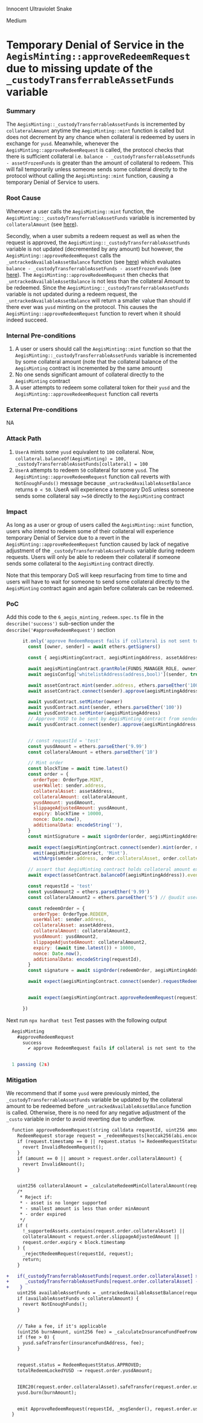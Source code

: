 Innocent Ultraviolet Snake

Medium

# Temporary Denial of Service in the `AegisMinting::approveRedeemRequest` due to missing update of the `_custodyTransferrableAssetFunds` variable

### Summary

The `AegisMinting::_custodyTransferrableAssetFunds` is incremented by `collateralAmount` anytime the `AegisMinting::mint` function is called but does not decrement by any chance when collateral is redeemed by users in exchange for `yusd`. Meanwhile, whenever the `AegisMinting::approveRedeemRequest` is called, the protocol checks that there is sufficient collateral i.e. `balance - _custodyTransferrableAssetFunds - assetFrozenFunds` is greater than the amount of collateral to redeem. This will fail temporarily unless someone sends some collateral directly to the protocol without calling the `AegisMinting::mint` function, causing a temporary Denial of Service to users.

### Root Cause

Whenever a user calls the `AegisMinting::mint` function, the `AegisMinting::_custodyTransferrableAssetFunds` variable is incremented by `collateralAmount` (see [here](https://github.com/sherlock-audit/2025-04-aegis-op-grant/blob/main/aegis-contracts/contracts/AegisMinting.sol#L267)).

Secondly, when a user submits a redeem request as well as when the request is approved, the `AegisMinting::_custodyTransferrableAssetFunds` variable is not updated (decremented by any amount) but however, the `AegisMinting::approveRedeemRequest` calls the `_untrackedAvailableAssetBalance` function (see [here](https://github.com/sherlock-audit/2025-04-aegis-op-grant/blob/main/aegis-contracts/contracts/AegisMinting.sol#L340-L341)) which evaluates `balance - _custodyTransferrableAssetFunds - assetFrozenFunds` (see [here](https://github.com/sherlock-audit/2025-04-aegis-op-grant/blob/main/aegis-contracts/contracts/AegisMinting.sol#L716-L723)).
The `AegisMinting::approveRedeemRequest` then checks that `_untrackedAvailableAssetBalance` is not less than the collateral Amount to be redeemed. Since the `AegisMinting::_custodyTransferrableAssetFunds` variable is not updated during a redeem request, the `_untrackedAvailableAssetBalance` will return a smaller value than should if there ever was `yusd` minting on the protocol. This causes the `AegisMinting::approveRedeemRequest` function to revert when it should indeed succeed.

### Internal Pre-conditions

1. A user or users should call the `AegisMinting::mint` function so that the `AegisMinting::_custodyTransferrableAssetFunds` variable is incremented by some collateral amount (note that the collateral balance of the `AegisMinting` contract is incremented by the same amount)
2. No one sends significant amount of collateral directly to the `AegisMinting` contract
3. A user attempts to redeem some collateral token for their `yusd` and the `AegisMinting::approveRedeemRequest` function call reverts

### External Pre-conditions

NA

### Attack Path

1. `UserA` mints some `yusd` equivalent to `100` collateral. Now, `collateral.balanceOf(AegisMinting) = 100, _custodyTransferrableAssetFunds[collateral] = 100`
2. `UserA` attempts to redeem `50` collateral for some `yusd`. The `AegisMinting::approveRedeemRequest` function call reverts with `NotEnoughFunds()` message because `_untrackedAvailableAssetBalance` returns `0 < 50`. UserA will experience a temporary DoS unless someone sends some collateral say `>=50` directly to the `AegisMinting` contract

### Impact

As long as a user or group of users called the `AegisMinting::mint` function, users who intend to redeem some of their collateral will experience temporary Denial of Service due to a revert in the `AegisMinting::approveRedeemRequest` function caused by lack of negative adjustment of the `_custodyTransferrableAssetFunds` variable during redeem requests. Users will only be able to redeem their collateral if someone sends some collateral to the `AegisMinting` contract directly.

Note that this temporary DoS will keep resurfacing from time to time and users will have to wait for someone to send some collateral directly to the `AegisMinting` contract again and again before collaterals can be redeemed.

### PoC

Add this code to the `6_aegis_minting_redeem.spec.ts` file in the `describe('success')` sub-section under the `describe('#approveRedeemRequest')` section

```javascript
      it.only('approve RedeemRequest fails if collateral is not sent to the contract even if contract holds sufficient balance from previous yusd minting', async () => {
        const [owner, sender] = await ethers.getSigners()

        const { aegisMintingContract, aegisMintingAddress, assetAddress, assetContract, yusdContract, aegisConfig } = await loadFixture(deployFixture)

        await aegisMintingContract.grantRole(FUNDS_MANAGER_ROLE, owner)
        await aegisConfig['whitelistAddress(address,bool)'](sender, true)

        await assetContract.mint(sender.address, ethers.parseEther('100'))
        await assetContract.connect(sender).approve(aegisMintingAddress, ethers.parseEther('100'))

        await yusdContract.setMinter(owner)
        await yusdContract.mint(sender, ethers.parseEther('100'))
        await yusdContract.setMinter(aegisMintingAddress)
        // Approve YUSD to be sent by AegisMinting contract from sender
        await yusdContract.connect(sender).approve(aegisMintingAddress, ethers.parseEther('1000'))


        // const requestId = 'test'
        const yusdAmount = ethers.parseEther('9.99')
        const collateralAmount = ethers.parseEther('10')

        // Mint order
        const blockTime = await time.latest()
        const order = {
          orderType: OrderType.MINT,
          userWallet: sender.address,
          collateralAsset: assetAddress,
          collateralAmount: collateralAmount,
          yusdAmount: yusdAmount,
          slippageAdjustedAmount: yusdAmount,
          expiry: blockTime + 10000,
          nonce: Date.now(),
          additionalData: encodeString(''),
        }
        const mintSignature = await signOrder(order, aegisMintingAddress)

        await expect(aegisMintingContract.connect(sender).mint(order, mintSignature)).to.
          emit(aegisMintingContract, 'Mint').
          withArgs(sender.address, order.collateralAsset, order.collateralAmount, order.yusdAmount, 0)

        // assert that AegisMinting contract holds collateral amount exchanged by user earlier when minting yusd
        await expect(assetContract.balanceOf(aegisMintingAddress)).eventually.to.be.equal(collateralAmount)

        const requestId = 'test'
        const yusdAmount2 = ethers.parseEther('9.99')
        const collateralAmount2 = ethers.parseEther('5') // @audit user attempts to redeem 5 of the 10 collateral earlier sent to the contract in exchange for yusd

        const redeemOrder = {
          orderType: OrderType.REDEEM,
          userWallet: sender.address,
          collateralAsset: assetAddress,
          collateralAmount: collateralAmount2,
          yusdAmount: yusdAmount2,
          slippageAdjustedAmount: collateralAmount2,
          expiry: (await time.latest()) + 10000,
          nonce: Date.now(),
          additionalData: encodeString(requestId),
        }
        const signature = await signOrder(redeemOrder, aegisMintingAddress)

        await expect(aegisMintingContract.connect(sender).requestRedeem(redeemOrder, signature)).to.be.not.reverted


        await expect(aegisMintingContract.approveRedeemRequest(requestId, collateralAmount2)).to.be.revertedWithCustomError(aegisMintingContract,"NotEnoughFunds()")

      })
```
Next run `npx hardhat test`
Test passes with the following output

```javascript
  AegisMinting
    #approveRedeemRequest
      success
        ✔ approve RedeemRequest fails if collateral is not sent to the contract even if contract holds sufficient balance from previous yusd minting (2330ms)


  1 passing (2s)
```

### Mitigation

We recommend that if some `yusd` were previously minted, the `_custodyTransferrableAssetFunds` variable be updated by the collateral amount to be redeemed before `_untrackedAvailableAssetBalance` function is called. Otherwise, there is no need for any negative adjustment of the `_custo` variable in order to avoid reverting due to underflow.
```diff
  function approveRedeemRequest(string calldata requestId, uint256 amount) external nonReentrant onlyRole(FUNDS_MANAGER_ROLE) whenRedeemUnpaused {
    RedeemRequest storage request = _redeemRequests[keccak256(abi.encode(requestId))];
    if (request.timestamp == 0 || request.status != RedeemRequestStatus.PENDING) {
      revert InvalidRedeemRequest();
    }
    if (amount == 0 || amount > request.order.collateralAmount) {
      revert InvalidAmount();
    }


    uint256 collateralAmount = _calculateRedeemMinCollateralAmount(request.order.collateralAsset, amount, request.order.yusdAmount);
    /*
     * Reject if:
     * - asset is no longer supported
     * - smallest amount is less than order minAmount
     * - order expired
     */
    if (
      !_supportedAssets.contains(request.order.collateralAsset) ||
      collateralAmount < request.order.slippageAdjustedAmount ||
      request.order.expiry < block.timestamp
    ) {
      _rejectRedeemRequest(requestId, request);
      return;
    }

+   if(_custodyTransferrableAssetFunds[request.order.collateralAsset] >= collateralAmount){
+      _custodyTransferrableAssetFunds[request.order.collateralAsset] -= collateralAmount;
+    }
    uint256 availableAssetFunds = _untrackedAvailableAssetBalance(request.order.collateralAsset);
    if (availableAssetFunds < collateralAmount) {
      revert NotEnoughFunds();
    }


    // Take a fee, if it's applicable
    (uint256 burnAmount, uint256 fee) = _calculateInsuranceFundFeeFromAmount(request.order.yusdAmount, redeemFeeBP);
    if (fee > 0) {
      yusd.safeTransfer(insuranceFundAddress, fee);
    }


    request.status = RedeemRequestStatus.APPROVED;
    totalRedeemLockedYUSD -= request.order.yusdAmount;


    IERC20(request.order.collateralAsset).safeTransfer(request.order.userWallet, collateralAmount);
    yusd.burn(burnAmount);


    emit ApproveRedeemRequest(requestId, _msgSender(), request.order.userWallet, request.order.collateralAsset, collateralAmount, burnAmount, fee);
  }
``` 
